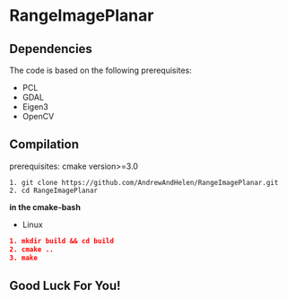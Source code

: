 # RangeImagePlanar
## Dependencies

The code is based on the following prerequisites:
- PCL
- GDAL
- Eigen3
- OpenCV

## Compilation

prerequisites: cmake version>=3.0

```
1. git clone https://github.com/AndrewAndHelen/RangeImagePlanar.git
2. cd RangeImagePlanar
```

**in the cmake-bash**
- Linux

```cmake
1. mkdir build && cd build
2. cmake ..
3. make
```

## Good Luck For You!
